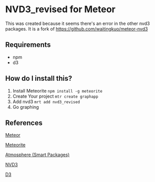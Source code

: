# NVD3_revised for Meteor
This was created because it seems there's an error in the other nvd3 packages. 
It is a fork of https://github.com/waitingkuo/meteor-nvd3

## Requirements
* npm
* d3


## How do I install this?
1. Install Meteorite `npm install -g meteorite`
2. Create Your project `mtr create graphapp`
3. Add nvd3 `mrt add nvd3_revised`
4. Go graphing


## References
[Meteor](http://docs.meteor.com/)

[Meteorite](http://oortcloud.github.com/meteorite/)

[Atmosphere (Smart Packages)](https://atmosphere.meteor.com/wtf/package)

[NVD3](http://nvd3.org/)

[D3](http://d3js.org)
